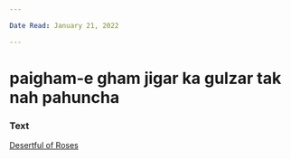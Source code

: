 ```yaml
---

Date Read: January 21, 2022

---
```


# paigham-e gham jigar ka gulzar tak nah pahuncha

### Text
[Desertful of Roses](http://www.columbia.edu/itc/mealac/pritchett/00garden/00c/0096/index_0096.html)

